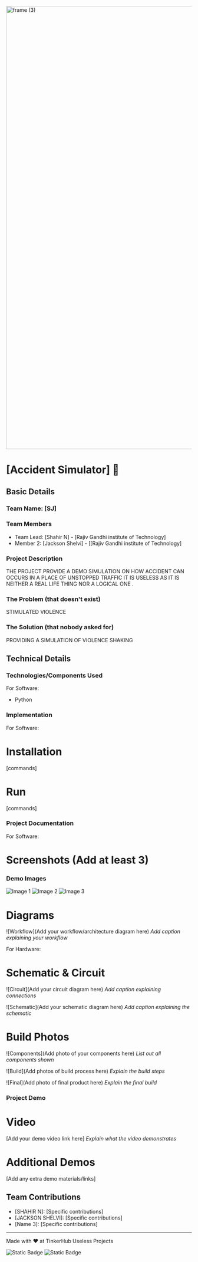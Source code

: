 <img width="3188" height="1202" alt="frame (3)" src="https://github.com/user-attachments/assets/517ad8e9-ad22-457d-9538-a9e62d137cd7" />


# [Accident Simulator] 🎯


## Basic Details
### Team Name: [SJ]


### Team Members
- Team Lead: [Shahir N] - [Rajiv Gandhi institute of Technology]
- Member 2: [Jackson Shelvi] - [[Rajiv Gandhi institute of Technology]


### Project Description
THE PROJECT PROVIDE A DEMO SIMULATION ON HOW ACCIDENT CAN OCCURS IN A PLACE OF UNSTOPPED TRAFFIC IT IS USELESS AS IT IS NEITHER A REAL LIFE THING NOR A LOGICAL ONE .

### The Problem (that doesn't exist)
STIMULATED VIOLENCE

### The Solution (that nobody asked for)
PROVIDING A SIMULATION OF VIOLENCE SHAKING

## Technical Details
### Technologies/Components Used
For Software:
- Python



### Implementation
For Software:
# Installation
[commands]

# Run
[commands]

### Project Documentation
For Software:

# Screenshots (Add at least 3)
### Demo Images

![Image 1](https://raw.githubusercontent.com/USERNAME/REPO/BRANCH/assets/image1.png)
![Image 2](https://raw.githubusercontent.com/USERNAME/REPO/BRANCH/assets/image2.png)
![Image 3](https://raw.githubusercontent.com/USERNAME/REPO/BRANCH/assets/image3.png)


# Diagrams
![Workflow](Add your workflow/architecture diagram here)
*Add caption explaining your workflow*

For Hardware:

# Schematic & Circuit
![Circuit](Add your circuit diagram here)
*Add caption explaining connections*

![Schematic](Add your schematic diagram here)
*Add caption explaining the schematic*

# Build Photos
![Components](Add photo of your components here)
*List out all components shown*

![Build](Add photos of build process here)
*Explain the build steps*

![Final](Add photo of final product here)
*Explain the final build*

### Project Demo
# Video
[Add your demo video link here]
*Explain what the video demonstrates*

# Additional Demos
[Add any extra demo materials/links]

## Team Contributions
- [SHAHIR N]: [Specific contributions]
- [JACKSON SHELVI]: [Specific contributions]
- [Name 3]: [Specific contributions]

---
Made with ❤️ at TinkerHub Useless Projects 

![Static Badge](https://img.shields.io/badge/TinkerHub-24?color=%23000000&link=https%3A%2F%2Fwww.tinkerhub.org%2F)
![Static Badge](https://img.shields.io/badge/UselessProjects--25-25?link=https%3A%2F%2Fwww.tinkerhub.org%2Fevents%2FQ2Q1TQKX6Q%2FUseless%2520Projects)
